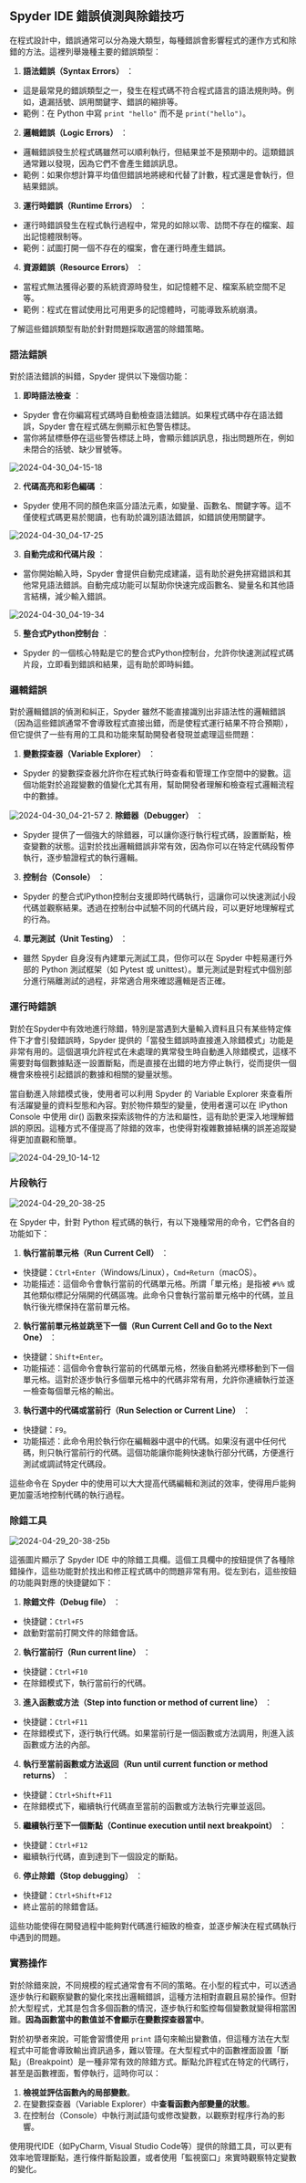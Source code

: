Spyder IDE 錯誤偵測與除錯技巧
---

在程式設計中，錯誤通常可以分為幾大類型，每種錯誤會影響程式的運作方式和除錯的方法。這裡列舉幾種主要的錯誤類型： 

1. **語法錯誤（Syntax Errors）** ：
- 這是最常見的錯誤類型之一，發生在程式碼不符合程式語言的語法規則時。例如，遺漏括號、誤用關鍵字、錯誤的縮排等。 
- 範例：在 Python 中寫 `print "hello"` 而不是 `print("hello")`。 
2. **邏輯錯誤（Logic Errors）** ：
- 邏輯錯誤發生於程式碼雖然可以順利執行，但結果並不是預期中的。這類錯誤通常難以發現，因為它們不會產生錯誤訊息。
- 範例：如果你想計算平均值但錯誤地將總和代替了計數，程式還是會執行，但結果錯誤。 
3. **運行時錯誤（Runtime Errors）** ：
- 運行時錯誤發生在程式執行過程中，常見的如除以零、訪問不存在的檔案、超出記憶體限制等。
- 範例：試圖打開一個不存在的檔案，會在運行時產生錯誤。 
4. **資源錯誤（Resource Errors）** ：
- 當程式無法獲得必要的系統資源時發生，如記憶體不足、檔案系統空間不足等。
- 範例：程式在嘗試使用比可用更多的記憶體時，可能導致系統崩潰。

了解這些錯誤類型有助於針對問題採取適當的除錯策略。

### 語法錯誤

對於語法錯誤的糾錯，Spyder 提供以下幾個功能： 
1. **即時語法檢查** ：
- Spyder 會在你編寫程式碼時自動檢查語法錯誤。如果程式碼中存在語法錯誤，Spyder 會在程式碼左側顯示紅色警告標誌。
- 當你將鼠標懸停在這些警告標誌上時，會顯示錯誤訊息，指出問題所在，例如未閉合的括號、缺少冒號等。 

![2024-04-30_04-15-18](/assets/2024-04-30_04-15-18.png)


2. **代碼高亮和彩色編碼** ：
- Spyder 使用不同的顏色來區分語法元素，如變量、函數名、關鍵字等。這不僅使程式碼更易於閱讀，也有助於識別語法錯誤，如錯誤使用關鍵字。 


![2024-04-30_04-17-25](/assets/2024-04-30_04-17-25.png)

3. **自動完成和代碼片段** ：
- 當你開始輸入時，Spyder 會提供自動完成建議，這有助於避免拼寫錯誤和其他常見語法錯誤。自動完成功能可以幫助你快速完成函數名、變量名和其他語言結構，減少輸入錯誤。 

![2024-04-30_04-19-34](/assets/2024-04-30_04-19-34.png)


5. **整合式Python控制台** ：
- Spyder 的一個核心特點是它的整合式Python控制台，允許你快速測試程式碼片段，立即看到錯誤和結果，這有助於即時糾錯。

### 邏輯錯誤

對於邏輯錯誤的偵測和糾正，Spyder 雖然不能直接識別出非語法性的邏輯錯誤（因為這些錯誤通常不會導致程式直接出錯，而是使程式運行結果不符合預期），但它提供了一些有用的工具和功能來幫助開發者發現並處理這些問題： 
1. **變數探查器（Variable Explorer）** ：
- Spyder 的變數探查器允許你在程式執行時查看和管理工作空間中的變數。這個功能對於追蹤變數的值變化尤其有用，幫助開發者理解和檢查程式邏輯流程中的數據。 


![2024-04-30_04-21-57](/assets/2024-04-30_04-21-57.png)
2. **除錯器（Debugger）** ：
- Spyder 提供了一個強大的除錯器，可以讓你逐行執行程式碼，設置斷點，檢查變數的狀態。這對於找出邏輯錯誤非常有效，因為你可以在特定代碼段暫停執行，逐步驗證程式的執行邏輯。 
3. **控制台（Console）** ：
- Spyder 的整合式IPython控制台支援即時代碼執行，這讓你可以快速測試小段代碼並觀察結果。透過在控制台中試驗不同的代碼片段，可以更好地理解程式的行為。 
4. **單元測試（Unit Testing）** ：
- 雖然 Spyder 自身沒有內建單元測試工具，但你可以在 Spyder 中輕易運行外部的 Python 測試框架（如 Pytest 或 unittest）。單元測試是對程式中個別部分進行隔離測試的過程，非常適合用來確認邏輯是否正確。 

### 運行時錯誤

對於在Spyder中有效地進行除錯，特別是當遇到大量輸入資料且只有某些特定條件下才會引發錯誤時，Spyder 提供的「當發生錯誤時直接進入除錯模式」功能是非常有用的。這個選項允許程式在未處理的異常發生時自動進入除錯模式，這樣不需要對每個數據點逐一設置斷點，而是直接在出錯的地方停止執行，從而提供一個機會來檢視引起錯誤的數據和相關的變量狀態。

當自動進入除錯模式後，使用者可以利用 Spyder 的 Variable Explorer 來查看所有活躍變量的資料型態和內容。對於物件類型的變量，使用者還可以在 IPython Console 中使用 dir() 函數來探索該物件的方法和屬性，這有助於更深入地理解錯誤的原因。這種方式不僅提高了除錯的效率，也使得對複雜數據結構的誤差追蹤變得更加直觀和簡單。

![2024-04-29_10-14-12](/assets/2024-04-29_10-14-12.png)

### 片段執行 

![2024-04-29_20-38-25](/assets/2024-04-29_20-38-25.png)

在 Spyder 中，針對 Python 程式碼的執行，有以下幾種常用的命令，它們各自的功能如下： 
1. **執行當前單元格（Run Current Cell）** ： 
- 快捷鍵：`Ctrl+Enter`（Windows/Linux），`Cmd+Return`（macOS）。 
- 功能描述：這個命令會執行當前的代碼單元格。所謂「單元格」是指被 `#%%` 或其他類似標記分隔開的代碼區塊。此命令只會執行當前單元格中的代碼，並且執行後光標保持在當前單元格。 
2. **執行當前單元格並跳至下一個（Run Current Cell and Go to the Next One）** ： 
- 快捷鍵：`Shift+Enter`。
- 功能描述：這個命令會執行當前的代碼單元格，然後自動將光標移動到下一個單元格。這對於逐步執行多個單元格中的代碼非常有用，允許你連續執行並逐一檢查每個單元格的輸出。 
3. **執行選中的代碼或當前行（Run Selection or Current Line）** ： 
- 快捷鍵：`F9`。
- 功能描述：此命令用於執行你在編輯器中選中的代碼。如果沒有選中任何代碼，則只執行當前行的代碼。這個功能讓你能夠快速執行部分代碼，方便進行測試或調試特定代碼段。

這些命令在 Spyder 中的使用可以大大提高代碼編輯和測試的效率，使得用戶能夠更加靈活地控制代碼的執行過程。


### 除錯工具

![2024-04-29_20-38-25b](/assets/2024-04-29_20-38-25b.png)

這張圖片顯示了 Spyder IDE 中的除錯工具欄。這個工具欄中的按鈕提供了各種除錯操作，這些功能對於找出和修正程式碼中的問題非常有用。從左到右，這些按鈕的功能與對應的快捷鍵如下： 
1. **除錯文件（Debug file）** ： 
- 快捷鍵：`Ctrl+F5`
- 啟動對當前打開文件的除錯會話。 
2. **執行當前行（Run current line）** ： 
- 快捷鍵：`Ctrl+F10`
- 在除錯模式下，執行當前行的代碼。 
3. **進入函數或方法（Step into function or method of current line）** ： 
- 快捷鍵：`Ctrl+F11`
- 在除錯模式下，逐行執行代碼。如果當前行是一個函數或方法調用，則進入該函數或方法的內部。 
4. **執行至當前函數或方法返回（Run until current function or method returns）** ： 
- 快捷鍵：`Ctrl+Shift+F11`
- 在除錯模式下，繼續執行代碼直至當前的函數或方法執行完畢並返回。 
5. **繼續執行至下一個斷點（Continue execution until next breakpoint）** ： 
- 快捷鍵：`Ctrl+F12`
- 繼續執行代碼，直到達到下一個設定的斷點。 
6. **停止除錯（Stop debugging）** ： 
- 快捷鍵：`Ctrl+Shift+F12`
- 終止當前的除錯會話。

這些功能使得在開發過程中能夠對代碼進行細致的檢查，並逐步解決在程式碼執行中遇到的問題。

### 實務操作

對於除錯來說，不同規模的程式通常會有不同的策略。在小型的程式中，可以透過逐步執行和觀察變數的變化來找出邏輯錯誤，這種方法相對直觀且易於操作。但對於大型程式，尤其是包含多個函數的情況，逐步執行和監控每個變數就變得相當困難。**因為函數當中的數值並不會顯示在變數探查器當中**。

對於初學者來說，可能會習慣使用 `print` 語句來輸出變數值，但這種方法在大型程式中可能會導致輸出資訊過多，難以管理。在大型程式中的函數裡面設置「斷點」（Breakpoint）是一種非常有效的除錯方式。斷點允許程式在特定的代碼行，甚至是函數裡面，暫停執行，這時你可以：

1. **檢視並評估函數內的局部變數**。
2. 在變數探查器（Variable Explorer）中**查看函數內部變量的狀態**。
3. 在控制台（Console）中執行測試語句或修改變數，以觀察對程序行為的影響。

使用現代IDE（如PyCharm, Visual Studio Code等）提供的除錯工具，可以更有效率地管理斷點，進行條件斷點設置，或者使用「監視窗口」來實時觀察特定變數的變化。
